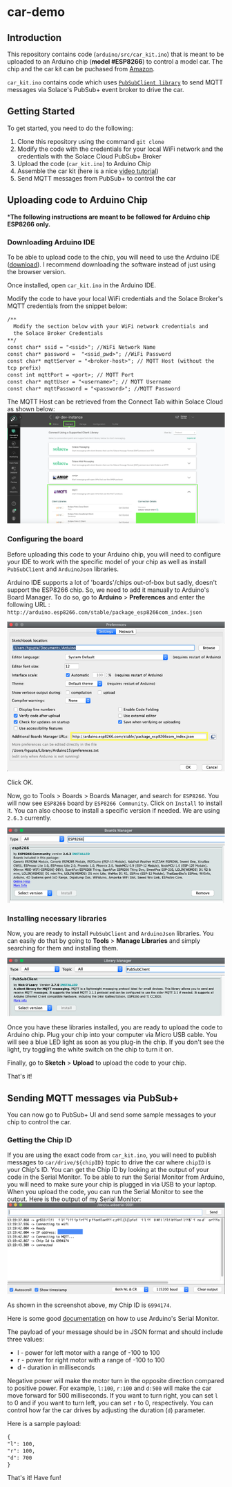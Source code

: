 # car-demo

## Introduction

This repository contains code (`arduino/src/car_kit.ino`) that is meant to be uploaded to an Arduino chip (**model #ESP8266**) to control a model car. The chip and the car kit can be puchased from [Amazon](https://www.amazon.com/gp/product/B07DSV75D7/ref=ppx_yo_dt_b_asin_title_o00_s00). 

`car_kit.ino` contains code which uses [`PubSubClient library`](https://pubsubclient.knolleary.net/) to send MQTT messages via Solace's PubSub+ event broker to drive the car. 

## Getting Started
To get started, you need to do the following:

 1. Clone this repository using the command `git clone `
 2. Modify the code with the credentials for your local WiFi network and the credentials with the Solace Cloud PubSub+ Broker
 3. Upload the code (`car_kit.ino`) to Arduino Chip
 4. Assemble the car kit (here is a nice [video tutorial](https://www.youtube.com/watch?time_continue=7&v=sEjhM3cMlhc&feature=emb_logo))
 5. Send MQTT messages from PubSub+ to control the car

## Uploading code to Arduino Chip
***The following instructions are meant to be followed for Arduino chip ESP8266 only.**

### Downloading Arduino IDE
To be able to upload code to the chip, you will need to use the Arduino IDE ([download](https://www.arduino.cc/en/main/software)). I recommend downloading the software instead of just using the browser version.

Once installed, open `car_kit.ino` in the Arduino IDE. 

Modify the code to have your local WiFi credentials and the Solace Broker's MQTT credentials from the snippet below:

```
/**
  Modify the section below with your WiFi network credentials and 
  the Solace Broker Credentials  
**/
const char* ssid = "<ssid>"; //WiFi Network Name
const char* password =  "<ssid_pwd>"; //WiFi Password
const char* mqttServer = "<broker-host>"; // MQTT Host (without the tcp prefix)
const int mqttPort = <port>; // MQTT Port
const char* mqttUser = "<username>"; // MQTT Username
const char* mqttPassword = "<password>"; //MQTT Password
```

The MQTT Host can be retrieved from the Connect Tab within Solace Cloud as shown below:
![MQTT Credentials](https://raw.githubusercontent.com/solacese/solace-js-mqtt-postgres-blog/master/docs/mqtt-conn-details.png)

### Configuring the board
Before uploading this code to your Arduino chip, you will need to configure your IDE to work with the specific model of your chip as well as install `PubSubClient` and `ArduinoJson` libraries.

Arduino IDE supports a lot of 'boards'/chips out-of-box but sadly, doesn't support the ESP8266 chip. So, we need to add it manually to Arduino's Board Manager. To do so, go to **Arduino** > **Preferences** and enter the following URL : `http://arduino.esp8266.com/stable/package_esp8266com_index.json`

![](https://github.com/solacese/car-demo/blob/master/images/adding_board_url.png)

Click OK.

Now, go to Tools > Boards > Boards Manager, and search for `ESP8266`. You will now see `ESP8266` board by `ESP8266 Community`.  Click on `Install` to install it. You can also choose to install a specific version if needed. We are using `2.6.3` currently.

![](https://github.com/solacese/car-demo/blob/master/images/configuring_board.png)

### Installing necessary libraries
Now, you are ready to install `PubSubClient` and `ArduinoJson` libraries. You can easily do that by going to **Tools** > **Manage Libraries** and simply searching for them and installing them. 

![](https://github.com/solacese/car-demo/blob/master/images/installing_library.png)

Once you have these libraries installed, you are ready to upload the code to Arduino chip. Plug your chip into your computer via Micro USB cable. You will see a blue LED light as soon as you plug-in the chip. If you don't see the light, try toggling the white switch on the chip to turn it on. 

Finally, go to **Sketch** > **Upload** to upload the code to your chip.

That's it!

## Sending MQTT messages via PubSub+
You can now go to PubSub+ UI and send some sample messages to your chip to control the car.

### Getting the Chip ID ###
If you are using the exact code from `car_kit.ino`, you will need to publish messages to `car/drive/${chipID}` topic to drive the car where `chipID` is your Chip's ID. You can get the Chip ID by looking at the output of your code in the Serial Monitor.  To be able to run the Serial Monitor from Arduino, you will need to make sure your chip is plugged in via USB to your laptop. When you upload the code, you can run the Serial Monitor to see the output. Here is the output of my Serial Monitor:
![](https://github.com/solacese/car-demo/blob/master/images/output_of_serial_monitor.png)

As shown in the screenshot above, my Chip ID is `6994174`.

Here is some good [documentation](https://www.instructables.com/id/HOW-TO-use-the-ARDUINO-SERIAL-MONITOR/) on how to use Arduino's Serial Monitor.

The payload of your message should be in JSON format and should include three values:

 - l - power for left motor with a range of -100 to 100
 - r - power for right motor with a range of -100 to 100
 - d - duration in milliseconds

Negative power will make the motor turn in the opposite direction compared to positive power. For example, `l:100`, `r:100` and `d:500` will make the car move forward for 500 milliseconds. If you want to turn right, you can set `l` to 0 and if you want to turn left, you can set `r` to 0, respectively. You can control how far the car drives by adjusting the duration (`d`) parameter.

Here is a sample payload:

    {
    "l": 100,
    "r": 100,
    "d": 700
    }

That's it! Have fun!
